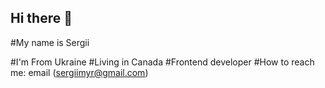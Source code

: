 ## Hi there 👋
#My name is Sergii

#I'm From Ukraine
#Living in Canada
#Frontend developer
#How to reach me: email (sergiimyr@gmail.com)

